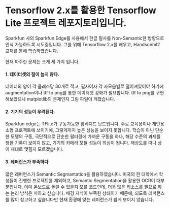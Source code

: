 # Tensorflow 2.x를 활용한 Tensorflow Lite 프로젝트 레포지토리입니다.












Sparkfun 사의 Sparkfun Edge를 사용해서 한글 필사를 Non-Semantic한 방향으로 인식 가능하도록 시도중입니다.
그를 위해 Tensorflow 2.x를 배우고, Handsonml2 교재를 통해 학습하였습니다.














현재 마주한 문제는 크게 세 가지 입니다.
















#### 1. 데이터셋의 질이 높지 않다.


데이터의 양이 각 클래스당 30개로 적고, 필사이자 각 자모음별로 떨어져있어야 하기에 augmentation이나 ttf to png를 통한 데이터셋 강화가 필요합니다. 
ttf to png를 구현해보았으나 matplotlib의 문제인지 그림 파일이 깨졌습니다. 








#### 2. 기기의 성능이 우려된다.

Sparkfun edge는 TFlite가 구동가능한 임베디드 보드입니다. 주로 교육용이나 개인용 소형 프로젝트에 쓰이기에, 그렇게까지 높은 성능을 보이지 못합니다. 학습이 아닌 단순한 모델의 구동, 
극단적으로 단순한 필터링에 가까운 구동을 하나, 해당 수준의 과제를 행한 기록이 보이지 않고, 기기의 카메라 모듈 성능이 의심이 됩니다. 해상도를 떠나 상이 제대로 맺힐지 모르겠습니다. 





#### 3. 레퍼런스가 부족하다

많은 레퍼런스가 Semantic Segmantation을 활용하였습니다. 미국의 한 대학에서 학생들이 진행한 프로젝트를 제외하고, Semantic Segmentation을 활용한 OCR이 대부분입니다. 
이미 온보드로 돌릴 수 있을지 모를 코드인데, 더욱 많은 리소스를 필요로 하는 논리 방식은 피하고 싶습니다. 배경 지식이 부족한 상태이기 때문에, 되도록 레퍼런스를 많이 참고하고 싶습니다만 현재 환경에 맞는 레퍼런스가 쉽게 보이지 않습니다. 
